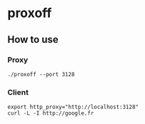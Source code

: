# proxoff

## How to use
### Proxy
```
./proxoff --port 3128
```

### Client
```
export http_proxy="http://localhost:3128"
curl -L -I http://google.fr
```
